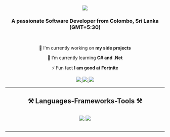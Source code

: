 <h1 align="center">
    <img src="https://readme-typing-svg.herokuapp.com/?font=Righteous&size=35&center=true&vCenter=true&width=500&height=70&duration=4000&lines=Hey+There!+👋;+I'm+Danindu+Nawarathna;+Full-stack+Developer;+Tech+Enthusiast;+Always+learning+new+things;" />
</h1>

<h3 align="center">A passionate Software Developer from Colombo, Sri Lanka (GMT+5:30)</h3>

<br/>

<div align="center">
  
  🔭 I'm currently working on **my side projects**
  
  🌱 I’m currently learning **C# and .Net**
  
  ⚡ Fun fact **I am good at Fortnite**   

  </div>

<div align="center"> 
  <a href="mailto:danindunawa@gmail.com">
    <img src="https://img.shields.io/badge/Gmail-333333?style=for-the-badge&logo=gmail&logoColor=red" />
  </a>
  <a href="https://www.linkedin.com/in/danindu-nawarathna/" target="_blank">
    <img src="https://img.shields.io/badge/LinkedIn-0077B5?style=for-the-badge&logo=linkedin&logoColor=white" target="_blank" />
  </a>
  <a href="https://twitter.com/Danindu_Seniya" target="_blank">
     <img src="https://img.shields.io/badge/Twitter-333333?style=for-the-badge&logo=x&logoColor=white" target="_blank" /> 
  </a>
</div>

<hr/>

<h2 align="center">⚒️ Languages-Frameworks-Tools ⚒️</h2>
<br/>
<div align="center">
    <img src="https://skillicons.dev/icons?i=python,java,javascript,typescript,html,css,bootstrap,tailwind,vscode,github,figma" />
    <img src="https://skillicons.dev/icons?i=react,nextjs,nodejs,express,firebase,mongodb,mysql,postgres,supabase,graphql,git,notion" /><br>
</div>

<br/>
<hr/>

<!--
**Danindu-Seniya/Danindu-Seniya** is a ✨ _special_ ✨ repository because its `README.md` (this file) appears on your GitHub profile.

Here are some ideas to get you started:

- 🔭 I’m currently working on ...
- 🌱 I’m currently learning ...
- 👯 I’m looking to collaborate on ...
- 🤔 I’m looking for help with ...
- 💬 Ask me about ...
- 📫 How to reach me: ...
- 😄 Pronouns: ...
- ⚡ Fun fact: ...
-->
